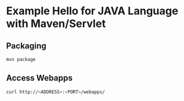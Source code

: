 # Example Hello for JAVA Language with Maven/Servlet

## Packaging

```bash
mvn package
```

## Access Webapps

```bash
curl http://<ADDRESS>:<PORT>/webapps/
```
